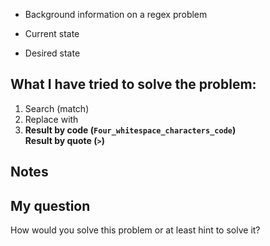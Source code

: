 * Background information on a regex problem

* Current state
* Desired state

## What I have tried to solve the problem:

1. Search (match)
1. Replace with
1. **Result by code (`Four_whitespace_characters_code`)**<br>
   **Result by quote (`>`)**

## Notes

## My question

How would you solve this problem or at least hint to solve it?

